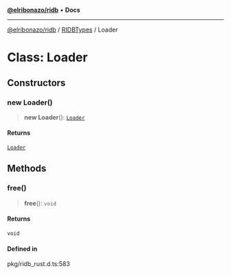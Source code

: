 [**@elribonazo/ridb**](../../../README.md) • **Docs**

***

[@elribonazo/ridb](../../../README.md) / [RIDBTypes](../README.md) / Loader

# Class: Loader

## Constructors

### new Loader()

> **new Loader**(): [`Loader`](Loader.md)

#### Returns

[`Loader`](Loader.md)

## Methods

### free()

> **free**(): `void`

#### Returns

`void`

#### Defined in

pkg/ridb\_rust.d.ts:583
